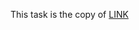 This task is the copy of [LINK](https://github.com/ara2am/Competitive-programming/blob/master/informatics.mccme.ru/Изучение%20языка%20программирования/Ввод-вывод,%20оператор%20присваивания,%20арифметические%20операции/H.%20Число%20десятков/2943.cpp)